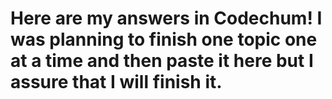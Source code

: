 # Here are my answers in Codechum! I was planning to finish one topic one at a time and then paste it here but I assure that I will finish it.
